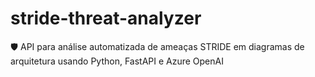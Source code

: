 # stride-threat-analyzer
🛡️ API para análise automatizada de ameaças STRIDE em diagramas de arquitetura usando Python, FastAPI e Azure OpenAI
